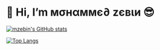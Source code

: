 # 👋 Hi, I’m мσнαммє∂ zєвιи 😎

[![mzebin's GitHub stats](https://github-readme-stats.vercel.app/api?username=mzebin&count_private=true&border_radius=20&show_icons=true&theme=dracula)](https://github.com/anuraghazra/github-readme-stats)

[![Top Langs](https://github-readme-stats.vercel.app/api/top-langs/?username=mzebin&layout=compact&count_private=true&border_radius=20&show_icons=true&theme=dracula)](https://github.com/anuraghazra/github-readme-stats)
